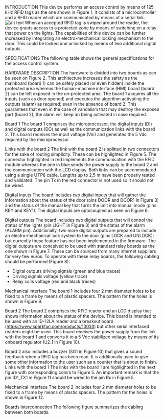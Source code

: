 INTRODUCTION
This device performs an access control by means of 125 kHz RFID tags as the one shown in Figure 1. It consists of a microcontroller and a RFID reader which are communicated by means of a serial link.
![alt text](https://raw.githubusercontent.com/mizamae/SafeAccess/path/to/RFID_tag.jpg)
When an accepted RFID tag is swiped around the reader, the device grants access to a protected zone by means of switching on a relay that power on the lights. The capabilities of this device can be further increased by integrating an electro-mechanical locking mechanism to the door. This could be locked and unlocked by means of two additional digital outputs.

SPECIFICATIONS
The following table shows the general specifications for the access control system.

HARDWARE DESCRIPTION
The hardware is divided into two boards as can be seen on Figure 2. This architecture increases the safety as the mainboard (board 1) can be safely placed (or even hidden) inside the protected area whereas the human-machine interface (HMI) board (board 2) can be left exposed in the un-protected area.
The board 1 acquires all the inputs (such as door opened) and executes the algorithm activating the outputs (alarm) as required; even in the absence of board 2. This guarantees that even in the case of vandalism that may destroy the exposed part (board 2), the alarm will keep on being activated in case required.

Board 1
The board 1 comprises the microprocessor, the digital inputs (DI) and digital outputs (DO) as well as the communication links with the board 2. This board receives the input voltage (Vin) and generates the 5 Vdc required by the microprocessor.

Links with the board 2
The link with the board 2 is splitted in two connectors for the sake of routing simplicity. These can be highlighted in Figure 5. The connector highlighted in red implements the communication with the RFID module whereas the one in blue sends the power supply to the board 2 and the communication with the LCD display.
Both links can be accommodated using a single UTP8 cable. Lengths up to 2,5 m have been properly tested and validated.
The pin Tx in the red connector is not used so it should not be wired.

Digital inputs
The board includes two digital inputs that will gather the information about the status of the door (pins DOOR and DOOR1 in Figure 3) and the status of the manual key that turns the unit into manual mode (pins KEY and KEY1). The digital inputs are optocoupled as seen on Figure 6.

Digital outputs
The board includes two digital outputs that will control the status of the lights (pin LIGHT in Figure 3) and the status of the alarm (ALARM pin). Additionally, two more digital outputs are prepared to include an electro-mechanical lock system to the door (pins LOCK and UNLOCK); but currently these feature has not been implemented in the firmware.
The digital outputs are conceived to be used with standard relay boards as the one shown in Figure 7. These can be sourced from many internet suppliers for very few euros.
To operate with these relay boards, the following cabling should be performed (Figure 8):
-	Digital outputs driving signals (green and blue traces)
-	Driving signals voltage (yellow trace)
-	Relay coils voltage (red and black traces)

Mechanical interface
The board 1 includes four 2 mm diameter holes to be fixed to a frame by means of plastic spacers. The pattern for the holes is shown in Figure 9.

Board 2
The board 2 comprises the RFID reader and an LCD display that shows information about the status of the device. This board is intended to be used with an ID-12LA reader and a breakout board   (https://www.sparkfun.com/products/13030) but other serial interfaced readers might be used.
This board receives the power supply from the link with the board 1 and converts it to a 5 Vdc stabilized voltage by means of its onboard regulator (U2_1 in Figure 10).

Board 2 also includes a buzzer (SG1 in Figure 10) that gives a sound feedback when a RFID tag has been read. It is additionally used to give some other information to the user such as a counter that is about to finish.
Links with the board 1
The links with the board 1 are highlighted in the next figure with corresponding colors to Figure 5. An important remark is that the pin ID1_TX1 in Figure 11 should be wired to the pin Rx in Figure 5.

Mechanical interface
The board 2 includes four 2 mm diameter holes to be fixed to a frame by means of plastic spacers. The pattern for the holes is shown in Figure 12.

Boards interconnection
The following figure summarizes the cabling between both boards.

